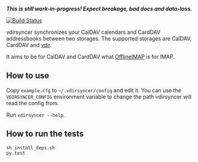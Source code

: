 ***This is still work-in-progress! Expect breakage, bad docs and data-loss.***

[![Build Status](https://travis-ci.org/untitaker/vdirsyncer.png?branch=master)](https://travis-ci.org/untitaker/vdirsyncer)

vdirsyncer synchronizes your CalDAV calendars and CardDAV addressbooks between
two storages. The supported storages are CalDAV, CardDAV and
[vdir](https://github.com/untitaker/vdir).

It aims to be for CalDAV and CardDAV what
[OfflineIMAP](http://offlineimap.org/) is for IMAP.

## How to use

Copy `example.cfg` to `~/.vdirsyncer/config` and edit it. You can use the
`VDIRSYNCER_CONFIG` environment variable to change the path vdirsyncer will
read the config from.

Run `vdirsyncer --help`.

## How to run the tests

    sh install_deps.sh
    py.test

